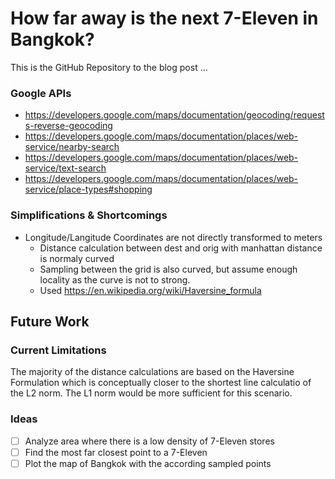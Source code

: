 # How far away is the next 7-Eleven in Bangkok?
This is the GitHub Repository to the blog post ...




### Google APIs
- https://developers.google.com/maps/documentation/geocoding/requests-reverse-geocoding
- https://developers.google.com/maps/documentation/places/web-service/nearby-search
- https://developers.google.com/maps/documentation/places/web-service/text-search
- https://developers.google.com/maps/documentation/places/web-service/place-types#shopping

### Simplifications & Shortcomings
- Longitude/Langitude Coordinates are not directly transformed to meters
  - Distance calculation between dest and orig with manhattan distance is normaly curved
  - Sampling between the grid is also curved, but assume enough locality as the curve is not to strong.
  - Used https://en.wikipedia.org/wiki/Haversine_formula

## Future Work
### Current Limitations
The majority of the distance calculations are based on the Haversine Formulation which is conceptually closer to the shortest line calculatio of the L2 norm. The L1 norm would be more sufficient for this scenario.
### Ideas
- [ ] Analyze area where there is a low density of 7-Eleven stores
- [ ] Find the most far closest point to a 7-Eleven
- [ ] Plot the map of Bangkok with the according sampled points
